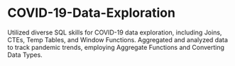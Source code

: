 # COVID-19-Data-Exploration
Utilized diverse SQL skills for COVID-19 data exploration, including Joins, CTEs, Temp Tables, and Window Functions. Aggregated and analyzed data to track pandemic trends, employing Aggregate Functions and Converting Data Types. 
